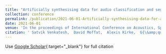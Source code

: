 ```yaml
---
title: "Artificially synthesising data for audio classification and segmentation to improve speech and music detection in radio broadcast"
collection: conference
permalink: /publication/2021-06-01-Artificially-synthesising-data-for-audio-classification-and-segmentation-to-improve-speech-and-music-detection-in-radio-broadcast
date: 2021-06-01
venue: 'In the proceedings of International Conference on Acoustics, Speech and Signal Processing (ICASSP)'
citation: ' Satvik Venkatesh,  David Moffat,  Alexis Kirke,  G{\&amp;quot;o}zel Shakeri,  Stephen Brewster,  J{\&amp;quot;o}rg Fachner,  Helen Odell-Miller,  Alex Street,  Nicolas Farina,  Sube Banerjee,  Eduardo Miranda, &quot;Artificially synthesising data for audio classification and segmentation to improve speech and music detection in radio broadcast.&quot; In the proceedings of International Conference on Acoustics, Speech and Signal Processing (ICASSP), 2021.'
---
```

Use [Google Scholar](https://scholar.google.com/scholar?q=Artificially+synthesising+data+for+audio+classification+and+segmentation+to+improve+speech+and+music+detection+in+radio+broadcast){:target="_blank"} for full citation
